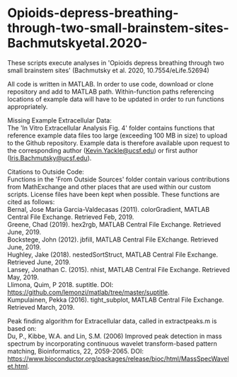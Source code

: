 # Opioids-depress-breathing-through-two-small-brainstem-sites-Bachmutskyetal.2020-
These scripts execute analyses in 'Opioids depress breathing through two small brainstem sites' (Bachmutsky et al. 2020, 10.7554/eLife.52694)  

All code is written in MATLAB. In order to use code, download or clone repository and add to MATLAB path. Within-function paths referencing locations of example data will have to be updated in order to run functions appropriately.  

Missing Example Extracellular Data:  
The 'In Vitro Extracellular Analysis Fig. 4' folder contains functions that reference example data files too large (exceeding 100 MB in size) to upload to the Github repository. Example data is therefore available upon request to the corresponding author (Kevin.Yackle@ucsf.edu) or first author (Iris.Bachmutsky@ucsf.edu).  

Citations to Outside Code:  
Functions in the 'From Outside Sources' folder contain various contributions from MathExchange and other places that are used within our custom scripts. License files have been kept when possible. These functions are cited as follows:  
Bernal, Jose Maria Garcia-Valdecasas (2011). colorGradient, MATLAB Central File Exchange. Retrieved Feb, 2019.  
Greene, Chad (2019). hex2rgb, MATLAB Central File Exchange. Retrieved June, 2019.  
Bockstege, John (2012). jbfill, MATLAB Central File EXchange. Retrieved June, 2019.  
Hughley, Jake (2018). nestedSortStruct, MATLAB Central File Exchange. Retrieved June, 2019.  
Lansey, Jonathan C. (2015). nhist, MATLAB Central File Exchange. Retrieved May, 2019.  
Llimona, Quim, P 2018. suptitle. DOI: https://github.com/lemonzi/matlab/tree/master/suptitle.  
Kumpulainen, Pekka (2016). tight_subplot, MATLAB Central File Exchange. Retrieved March, 2019.  

Peak finding algorithm for Extracellular data, called in extractpeaks.m is based on:  
  Du, P., Kibbe, W.A. and Lin, S.M. (2006) Improved peak detection in mass spectrum by incorporating continuous wavelet transform-based pattern matching, Bioinformatics, 22, 2059-2065. DOI: https://www.bioconductor.org/packages/release/bioc/html/MassSpecWavelet.html.
